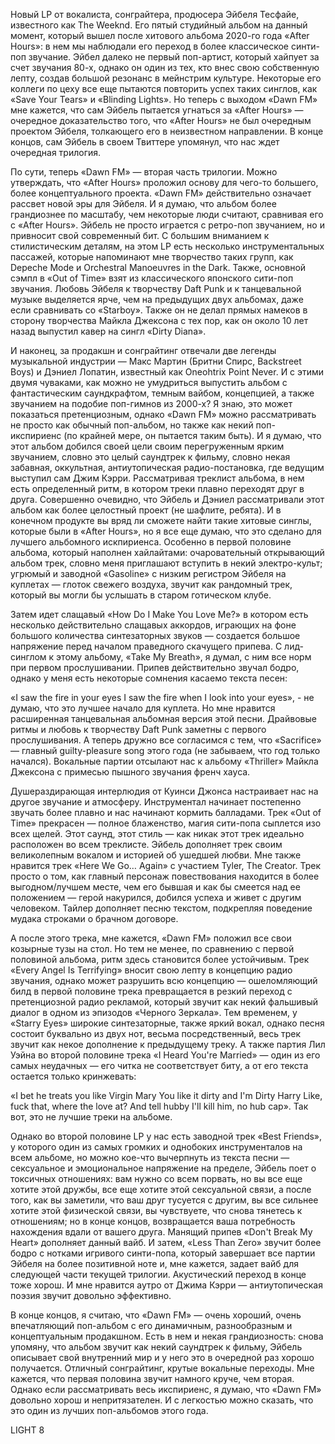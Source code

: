 Новый LP от вокалиста, сонграйтера, продюсера Эйбеля Тесфайе, известного как The Weeknd. Его пятый студийный альбом на данный момент, который вышел после хитового альбома 2020-го года «After Hours»: в нем мы наблюдали его переход в более классическое синти-поп звучание. Эйбел далеко не первый поп-артист, который хайпует за счет звучания 80-х, однако он один из тех, кто внес свою собственную лепту, создав большой резонанс в мейнстрим культуре. Некоторые его коллеги по цеху все еще пытаются повторить успех таких синглов, как «Save Your Tears» и «Blinding Lights». Но теперь с выходом «Dawn FM» мне кажется, что сам Эйбель пытается угнаться за «After Hours» — очередное доказательство того, что «After Hours» не был очередным проектом Эйбеля, толкающего его в неизвестном направлении. В конце концов, сам Эйбель в своем Твиттере упомянул, что нас ждет очередная трилогия.

По сути, теперь «Dawn FM» — вторая часть трилогии. Можно утверждать, что «After Hours» проложил основу для чего-то большего, более концептуального проекта. «Dawn FM» действительно означает рассвет новой эры для Эйбеля. И я думаю, что альбом более грандиознее по масштабу, чем некоторые люди считают, сравнивая его с «After Hours». Эйбель не просто играется с ретро-поп звучанием, но и привносит свой современный бит. С большим вниманием к стилистическим деталям, на этом LP есть несколько инструментальных пассажей, которые напоминают мне творчество таких групп, как Depeche Mode и Orchestral Manoeuvres in the Dark. Также, основной сэмпл в «Out of Time» взят из классического японского сити-поп звучания. Любовь Эйбеля к творчеству Daft Punk и к танцевальной музыке выделяется ярче, чем на предыдущих двух альбомах, даже если сравнивать со «Starboy». Также он не делал прямых намеков в сторону творчества Майкла Джексона с тех пор, как он около 10 лет назад выпустил кавер на сингл «Dirty Diana».

И наконец, за продакшн и сонграйтинг отвечали две легенды музыкальной индустрии — Макс Мартин (Бритни Спирс, Backstreet Boys) и Дэниел Лопатин, известный как Oneohtrix Point Never. И с этими двумя чуваками, как можно не умудриться выпустить альбом с фантастическим саундкрафтом, темным вайбом, концепцией, а также звучанием на подобие поп-гимнов из 2000-х? Я знаю, это может показаться претенциозным, однако «Dawn FM» можно рассматривать не просто как обычный поп-альбом, но также как некий поп-икспириенс (по крайней мере, он пытается таким быть). И я думаю, что этот альбом добился своей цели своим перегруженным ярким звучанием, словно это целый саундтрек к фильму, словно некая забавная, оккультная, антиутопическая радио-постановка, где ведущим выступил сам Джим Кэрри. Рассматривая треклист альбома, в нем есть определенный ритм, в котором треки плавно переходят друг в друга. Совершенно очевидно, что Эйбель и Дэниел рассматривали этот альбом как более целостный проект (не шафлите, ребята). И в конечном продукте вы вряд ли сможете найти такие хитовые синглы, которые были в «After Hours», но я все еще думаю, что это сделано для лучшего альбомного искпириенса. Особенно в первой половине альбома, который наполнен хайлайтами: очаровательный открывающий альбом трек, словно меня приглашают вступить в некий электро-культ; угрюмый и заводной «Gasoline» с низким регистром Эйбеля на куплетах — глоток свежего воздуха, звучит как рандомный трек, который вы могли бы услышать в старом готическом клубе.

Затем идет слащавый «How Do I Make You Love Me?» в котором есть несколько действительно слащавых аккордов, играющих на фоне большого количества синтезаторных звуков — создается большое напряжение перед началом праведного скачущего припева. С лид-синглом к этому альбому, «Take My Breath», я думал, с ним все норм при первом прослушивании. Припев действительно звучал бодро, однако у меня есть некоторые сомнения касаемо текста песен:

«I saw the fire in your eyes
I saw the fire when I look into your eyes», -
не думаю, что это лучшее начало для куплета. Но мне нравится расширенная танцевальная альбомная версия этой песни. Драйвовые ритмы и любовь к творчеству Daft Punk заметны с первого прослушивания. А теперь дружно все согласимся с тем, что «Sacrifice» — главный guilty-pleasure song этого года (не забываем, что год только начался). Вокальные партии отсылают нас к альбому «Thriller» Майкла Джексона с примесью пышного звучания френч хауса.

Душераздирающая интерлюдия от Куинси Джонса настраивает нас на другое звучание и атмосферу. Инструментал начинает постепенно звучать более плавно и нас начинают кормить балладами. Трек «Out of Time» прекрасен — полное блаженство, магия сити-попа сыплется изо всех щелей. Этот саунд, этот стиль — как никак этот трек идеально расположен во всем треклисте. Эйбель дополняет трек своим великолепным вокалом и историей об ушедшей любви. Мне также нравится трек «Here We Go… Again» с участием Tyler, The Creator. Трек просто о том, как главный персонаж повествования находится в более выгодном/лучшем месте, чем его бывшая и как бы смеется над ее положением — герой накурился, добился успеха и живет с другим человеком. Тайлер дополняет песню текстом, подкрепляя поведение мудака строками о брачном договоре.

А после этого трека, мне кажется, «Dawn FM» положил все свои козырные тузы на стол. Но тем не менее, по сравнению с первой половиной альбома, ритм здесь становится более устойчивым. Трек «Every Angel Is Terrifying» вносит свою лепту в концепцию радио звучания, однако может разрушить всю концепцию — ошеломляющий билд в первой половине трека превращается в резкий переход с претенциозной радио рекламой, который звучит как некий фальшивый диалог в одном из эпизодов «Черного Зеркала». Тем временем, у «Starry Eyes» широкие синтезаторные, также яркий вокал, однако песня состоит буквально из двух нот, весьма посредственный, весь трек звучит как некое дополнение к предыдущему треку. А также партия Лил Уэйна во второй половине трека «I Heard You're Married» — один из его самых неудачных — его читка не соответствует биту, а от его текста остается только кринжевать:

«I bet he treats you like Virgin Mary
You like it dirty and I'm Dirty Harry
Like, fuck that, where the love at?
And tell hubby I'll kill him, no hub cap».
Так вот, это не лучшие треки на альбоме.

Однако во второй половине LP у нас есть заводной трек «Best Friends», у которого один из самых громких и однобоких инструменталов на всем альбоме, но можно кое-что вычерпнуть из текста песни — сексуальное и эмоциональное напряжение на пределе, Эйбель поет о токсичных отношениях: вам нужно со всем порвать, но вы все еще хотите этой дружбы, все еще хотите этой сексуальной связи, а после того, как вы заметили, что ваш друг тусуется с другим, вы все сильнее хотите этой физической связи, вы чувствуете, что снова тянетесь к отношениям; но в конце концов, возвращается ваша потребность нахождения вдали от вашего друга. Манящий припев «Don't Break My Heart» дополняет данный вайб. И затем, «Less Than Zero» звучит более бодро с нотками игривого синти-попа, который завершает все партии Эйбеля на более позитивной ноте и, мне кажется, задает вайб для следующей части текущей трилогии. Акустический переход в конце тоже хорош. И мне нравится аутро от Джима Кэрри — антиутопическая поэзия звучит довольно эффективно.

В конце концов, я считаю, что «Dawn FM» — очень хороший, очень впечатляющий поп-альбом с его динамичным, разнообразным и концептуальным продакшном. Есть в нем и некая грандиозность: снова упомяну, что альбом звучит как некий саундтрек к фильму, Эйбель описывает свой внутренний мир и у него это в очередной раз хорошо получается. Отличный сонграйтинг, крутые вокальные переходы. Мне кажется, что первая половина звучит намного круче, чем вторая. Однако если рассматривать весь икспириенс, я думаю, что «Dawn FM» довольно хорош и непритязателен. И с легкостью можно сказать, что это один из лучших поп-альбомов этого года.

LIGHT 8
